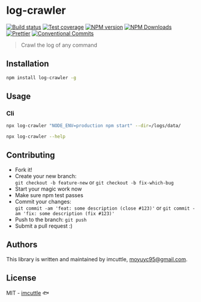 # log-crawler

[![Build status](https://img.shields.io/travis/imcuttle/log-crawler/master.svg?style=flat-square)](https://travis-ci.org/imcuttle/log-crawler)
[![Test coverage](https://img.shields.io/codecov/c/github/imcuttle/log-crawler.svg?style=flat-square)](https://codecov.io/github/imcuttle/log-crawler?branch=master)
[![NPM version](https://img.shields.io/npm/v/log-crawler.svg?style=flat-square)](https://www.npmjs.com/package/log-crawler)
[![NPM Downloads](https://img.shields.io/npm/dm/log-crawler.svg?style=flat-square&maxAge=43200)](https://www.npmjs.com/package/log-crawler)
[![Prettier](https://img.shields.io/badge/code_style-prettier-ff69b4.svg?style=flat-square)](https://prettier.io/)
[![Conventional Commits](https://img.shields.io/badge/Conventional%20Commits-1.0.0-yellow.svg?style=flat-square)](https://conventionalcommits.org)

> Crawl the log of any command

## Installation

```bash
npm install log-crawler -g
```

## Usage

### Cli

```bash
npx log-crawler "NODE_ENV=production npm start" --dir=/logs/data/

npx log-crawler --help
```

## Contributing

- Fork it!
- Create your new branch:  
  `git checkout -b feature-new` or `git checkout -b fix-which-bug`
- Start your magic work now
- Make sure npm test passes
- Commit your changes:  
  `git commit -am 'feat: some description (close #123)'` or `git commit -am 'fix: some description (fix #123)'`
- Push to the branch: `git push`
- Submit a pull request :)

## Authors

This library is written and maintained by imcuttle, <a href="mailto:moyuyc95@gmail.com">moyuyc95@gmail.com</a>.

## License

MIT - [imcuttle](https://github.com/imcuttle) 🐟
